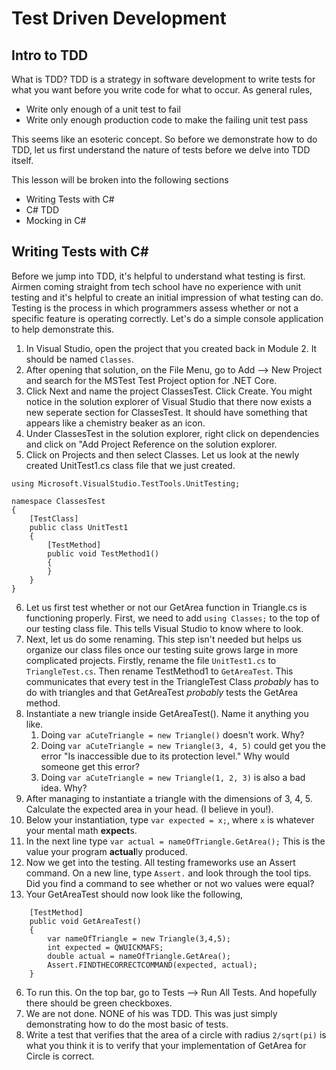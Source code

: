 # Test Driven Development #

## Intro to TDD ##
What is TDD? TDD is a strategy in software development to write tests for what you want before you write code for what to occur. As general rules, 
* Write only enough of a unit test to fail
* Write only enough production code to make the failing unit test pass

This seems like an esoteric concept. So before we demonstrate how to do TDD, let us first understand the nature of tests before we delve into TDD itself.

This lesson will be broken into the following sections
* Writing Tests with C#
* C# TDD 
* Mocking in C#

## Writing Tests with C# ##
Before we jump into TDD, it's helpful to understand what testing is first. Airmen coming straight from tech school have no experience with unit testing and it's helpful to create an initial impression of what testing can do. Testing is the process in which programmers assess whether or not a specific feature is operating correctly. Let's do a simple console application to help demonstrate this.

1. In Visual Studio, open the project that you created back in Module 2. It should be named `Classes`.
1. After opening that solution, on the File Menu, go to Add --> New Project and search for the MSTest Test Project option for .NET Core.
1. Click Next and name the project ClassesTest. Click Create. You might notice in the solution explorer of Visual Studio that there now exists a new seperate section for ClassesTest. It should have something that appears like a chemistry beaker as an icon.
1. Under ClassesTest in the solution explorer, right click on dependencies and click on "Add Project Reference on the solution explorer.
1. Click on Projects and then select Classes. Let us look at the newly created UnitTest1.cs class file that we just created.

```
using Microsoft.VisualStudio.TestTools.UnitTesting;

namespace ClassesTest
{
	[TestClass]
	public class UnitTest1
	{
		[TestMethod]
		public void TestMethod1()
		{
		}
	}
}
```

6. Let us first test whether or not our GetArea function in Triangle.cs is functioning properly. First, we need to add `using Classes;` to the top of our testing class file. This tells Visual Studio to know where to look.
6. Next, let us do some renaming. This step isn't needed but helps us organize our class files once our testing suite grows large in more complicated projects. Firstly, rename the file `UnitTest1.cs` to `TriangleTest.cs`. Then rename TestMethod1 to `GetAreaTest`. This communicates that every test in the TriangleTest Class *probably* has to do with triangles and that GetAreaTest *probably* tests the GetArea method.
6. Instantiate a new triangle inside GetAreaTest(). Name it anything you like. 
    1. Doing `var aCuteTriangle = new Triangle()` doesn't work. Why?
    1. Doing `var aCuteTriangle = new Triangle(3, 4, 5)` could get you the error "Is inaccessible due to its protection level." Why would someone get this error?
    1. Doing `var aCuteTriangle = new Triangle(1, 2, 3)` is also a bad idea. Why?
6. After managing to instantiate a triangle with the dimensions of 3, 4, 5. Calculate the expected area in your head. (I believe in you!).
6. Below your instantiation, type `var expected = x;`, where `x` is whatever your mental math **expect**s.
6. In the next line type `var actual = nameOfTriangle.GetArea();` This is the value your program **actual**ly produced.
6. Now we get into the testing. All testing frameworks use an Assert command. On a new line, type `Assert.` and look through the tool tips. Did you find a command to see whether or not wo values were equal?
6. Your GetAreaTest should now look like the following,
```
	[TestMethod]
	public void GetAreaTest()
	{
		var nameOfTriangle = new Triangle(3,4,5);
		int expected = QWUICKMAFS;
		double actual = nameOfTriangle.GetArea();
		Assert.FINDTHECORRECTCOMMAND(expected, actual);
	}
 ```
6. To run this. On the top bar, go to Tests --> Run All Tests. And hopefully there should be green checkboxes.
6. We are not done. NONE of his was TDD. This was just simply demonstrating how to do the most basic of tests.
6. Write a test that verifies that the area of a circle with radius `2/sqrt(pi)` is what you think it is to verify that your implementation of GetArea for Circle is correct.
